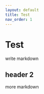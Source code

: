 ```yaml
---
layout: default
title: Test
nav_order: 1
---
```


# Test

write markdown

## header 2

more markdown
